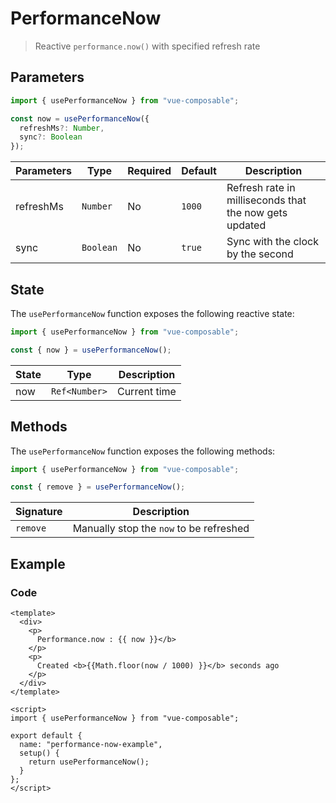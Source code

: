 # PerformanceNow

> Reactive `performance.now()` with specified refresh rate

## Parameters

```js
import { usePerformanceNow } from "vue-composable";

const now = usePerformanceNow({
  refreshMs?: Number,
  sync?: Boolean
});
```

| Parameters | Type      | Required | Default | Description                                            |
| ---------- | --------- | -------- | ------- | ------------------------------------------------------ |
| refreshMs  | `Number`  | No       | `1000`  | Refresh rate in milliseconds that the now gets updated |
| sync       | `Boolean` | No       | `true`  | Sync with the clock by the second                      |

## State

The `usePerformanceNow` function exposes the following reactive state:

```js
import { usePerformanceNow } from "vue-composable";

const { now } = usePerformanceNow();
```

| State | Type          | Description  |
| ----- | ------------- | ------------ |
| now   | `Ref<Number>` | Current time |

## Methods

The `usePerformanceNow` function exposes the following methods:

```js
import { usePerformanceNow } from "vue-composable";

const { remove } = usePerformanceNow();
```

| Signature | Description                             |
| --------- | --------------------------------------- |
| `remove`  | Manually stop the `now` to be refreshed |

## Example

<ClientOnly>
<performance-now-example/>
</ClientOnly>

### Code

```vue
<template>
  <div>
    <p>
      Performance.now : {{ now }}</b>
    </p>
    <p>
      Created <b>{{Math.floor(now / 1000) }}</b> seconds ago
    </p>
  </div>
</template>

<script>
import { usePerformanceNow } from "vue-composable";

export default {
  name: "performance-now-example",
  setup() {
    return usePerformanceNow();
  }
};
</script>
```
